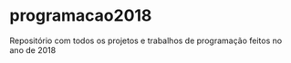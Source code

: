 # programacao2018
Repositório com todos os projetos e trabalhos de programação feitos no ano de 2018
